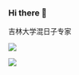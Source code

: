 ### Hi there 👋

吉林大学混日子专家

![](https://img.shields.io/badge/Age-22-orange)

![](https://img.shields.io/badge/%E5%9B%B4%E6%A3%8B-10K-success)

<!--
**qjksxy/qjksxy** is a ✨ _special_ ✨ repository because its `README.md` (this file) appears on your GitHub profile.

Here are some ideas to get you started:

- 🔭 I’m currently working on ...
- 🌱 I’m currently learning ...
- 👯 I’m looking to collaborate on ...
- 🤔 I’m looking for help with ...
- 💬 Ask me about ...
- 📫 How to reach me: ...
- 😄 Pronouns: ...
- ⚡ Fun fact: ...
-->
